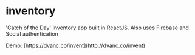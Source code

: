 # inventory
'Catch of the Day' Inventory app built in ReactJS. Also uses Firebase and Social authentication

Demo: [https://dvanc.co/invent](http://dvanc.co/invent)
